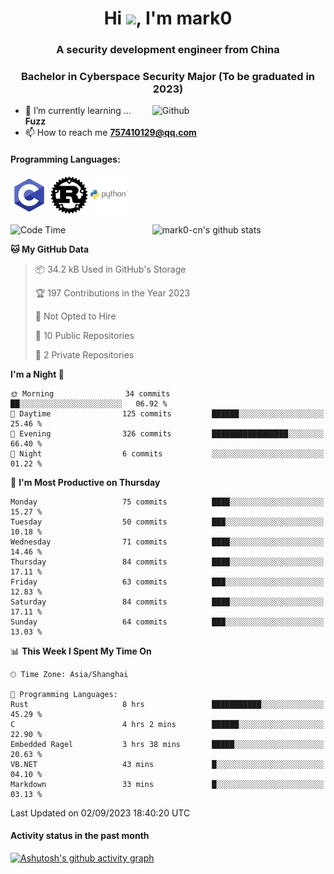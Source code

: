 <h1 align="center">Hi <img src="https://raw.githubusercontent.com/iampavangandhi/iampavangandhi/master/gifs/Hi.gif" width="30px">, I'm mark0</h1>

<h3 align="center">A security development engineer from China</h3>
<h3 align="center">Bachelor in Cyberspace Security Major (To be graduated in 2023)</h3>

<img width="55%" align="right" alt="Github" src="https://raw.githubusercontent.com/onimur/.github/master/.resources/git-header.svg" />

<!-- - 🔭 I’m currently working on **vKarma Webapp** -->
<!-- - 💬 Ask me about ... **Web Develpoment** -->
<!-- - 😄 Employement ... **Open for intern opportunities** -->
<!-- - ⚡ Fun fact ... **Anime**❤ -->
- 🌱 I’m currently learning ... **Fuzz**
- 📫 How to reach me **757410129@qq.com**
<!-- - 📨 Or reach me **757410129@qq.com** -->

<h4>Programming Languages: </h4>
<p align="left">
 <img style="margin: auto;" src="https://raw.githubusercontent.com/sachinverma53121/sachinverma53121/master/icons/c.png" alt=c width="60" height="60"/>
 <img style="margin: auto;" src="https://raw.githubusercontent.com/mark0-cn/blog_img/master/img/202309031232124.png" alt=cplusplus width="60" height="60"/>
 <img style="margin: auto;" src="https://raw.githubusercontent.com/sachinverma53121/sachinverma53121/master/icons/python.png" alt=python width="60" height="60"/>
</p>


<img width="55%" align="right" alt="mark0-cn's github stats" src="https://github-readme-stats.vercel.app/api?username=mark0-cn&show_icons=true&hide_border=true" />

<!--START_SECTION:waka-->
![Code Time](http://img.shields.io/badge/Code%20Time-1%2C206%20hrs%2031%20mins-blue)

**🐱 My GitHub Data** 

> 📦 34.2 kB Used in GitHub's Storage 
 > 
> 🏆 197 Contributions in the Year 2023
 > 
> 🚫 Not Opted to Hire
 > 
> 📜 10 Public Repositories 
 > 
> 🔑 2 Private Repositories 
 > 
**I'm a Night 🦉** 

```text
🌞 Morning                34 commits          ██░░░░░░░░░░░░░░░░░░░░░░░   06.92 % 
🌆 Daytime                125 commits         ██████░░░░░░░░░░░░░░░░░░░   25.46 % 
🌃 Evening                326 commits         █████████████████░░░░░░░░   66.40 % 
🌙 Night                  6 commits           ░░░░░░░░░░░░░░░░░░░░░░░░░   01.22 % 
```
📅 **I'm Most Productive on Thursday** 

```text
Monday                   75 commits          ████░░░░░░░░░░░░░░░░░░░░░   15.27 % 
Tuesday                  50 commits          ███░░░░░░░░░░░░░░░░░░░░░░   10.18 % 
Wednesday                71 commits          ████░░░░░░░░░░░░░░░░░░░░░   14.46 % 
Thursday                 84 commits          ████░░░░░░░░░░░░░░░░░░░░░   17.11 % 
Friday                   63 commits          ███░░░░░░░░░░░░░░░░░░░░░░   12.83 % 
Saturday                 84 commits          ████░░░░░░░░░░░░░░░░░░░░░   17.11 % 
Sunday                   64 commits          ███░░░░░░░░░░░░░░░░░░░░░░   13.03 % 
```


📊 **This Week I Spent My Time On** 

```text
🕑︎ Time Zone: Asia/Shanghai

💬 Programming Languages: 
Rust                     8 hrs               ███████████░░░░░░░░░░░░░░   45.29 % 
C                        4 hrs 2 mins        ██████░░░░░░░░░░░░░░░░░░░   22.90 % 
Embedded Ragel           3 hrs 38 mins       █████░░░░░░░░░░░░░░░░░░░░   20.63 % 
VB.NET                   43 mins             █░░░░░░░░░░░░░░░░░░░░░░░░   04.10 % 
Markdown                 33 mins             █░░░░░░░░░░░░░░░░░░░░░░░░   03.13 % 
```


 Last Updated on 02/09/2023 18:40:20 UTC
<!--END_SECTION:waka-->

<h4>Activity status in the past month</h4>

[![Ashutosh's github activity graph](https://github-readme-activity-graph.vercel.app/graph?username=mark0-cn&theme=dracula)](https://github.com/ashutosh00710/github-readme-activity-graph)

<!--
**mark0-cn/mark0-cn** is a ✨ _special_ ✨ repository because its `README.md` (this file) appears on your GitHub profile.

Here are some ideas to get you started:

- 🔭 I’m currently working on ...
- 🌱 I’m currently learning ...
- 👯 I’m looking to collaborate on ...
- 🤔 I’m looking for help with ...
- 💬 Ask me about ...
- 📫 How to reach me: ...
- 😄 Pronouns: ...
- ⚡ Fun fact: ...
-->
